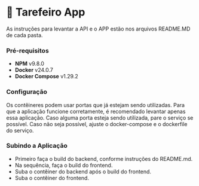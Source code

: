 # 📌 Tarefeiro App

As instruções para levantar a API e o APP estão nos arquivos README.MD de cada pasta.


### Pré-requisitos
- **NPM** v9.8.0
- **Docker** v24.0.7
- **Docker Compose** v1.29.2

### Configuração
Os contêineres podem usar portas que já estejam sendo utilizadas. Para que a aplicação funcione corretamente, é 
recomendado levantar apenas essa aplicação. Caso alguma porta esteja sendo utilizada, pare o serviço se possível.
Caso não seja possível, ajuste o docker-compose e o dockerfile do serviço.

### Subindo a Aplicação
- Primeiro faça o build do backend, conforme instruções do README.md.
- Na sequência, faça o build do frontend.
- Suba o contêiner do backend após o build do frontend.
- Suba o contêiner do frontend.

